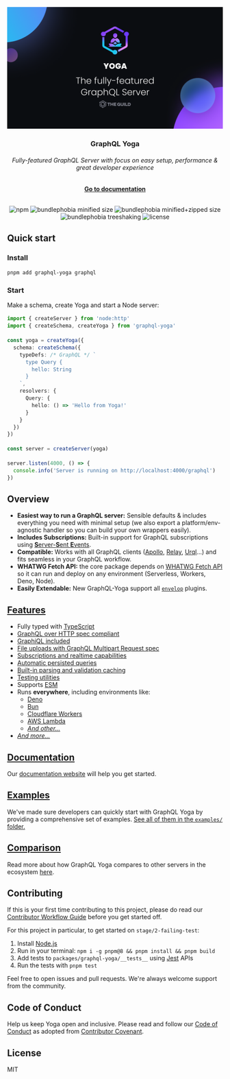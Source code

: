 <div align="center"><img src="/website/public/cover.png" width="720" /></div>

<div align="center">
  <h3>GraphQL Yoga</h3>
  <h6>Fully-featured GraphQL Server with focus on easy setup, performance & great developer experience</h6>
  <a href="https://www.the-guild.dev/graphql/yoga-server/docs"><b>Go to documentation</b></a>
</div>

<br />

<div align="center">

![npm](https://badgen.net/npm/v/graphql-yoga)
![bundlephobia minified size](https://badgen.net/bundlephobia/min/graphql-yoga)
![bundlephobia minified+zipped size](https://badgen.net/bundlephobia/minzip/graphql-yoga)
![bundlephobia treeshaking](https://badgen.net/bundlephobia/tree-shaking/graphql-yoga)
![license](https://badgen.net/github/license/dotansimha/graphql-yoga)

</div>

## Quick start

### Install

```sh
pnpm add graphql-yoga graphql
```

### Start

Make a schema, create Yoga and start a Node server:

```ts
import { createServer } from 'node:http'
import { createSchema, createYoga } from 'graphql-yoga'

const yoga = createYoga({
  schema: createSchema({
    typeDefs: /* GraphQL */ `
      type Query {
        hello: String
      }
    `,
    resolvers: {
      Query: {
        hello: () => 'Hello from Yoga!'
      }
    }
  })
})

const server = createServer(yoga)

server.listen(4000, () => {
  console.info('Server is running on http://localhost:4000/graphql')
})
```

## Overview

- **Easiest way to run a GraphQL server:** Sensible defaults & includes everything you need with
  minimal setup (we also export a platform/env-agnostic handler so you can build your own wrappers
  easily).
- **Includes Subscriptions:** Built-in support for GraphQL subscriptions using
  [**S**erver-**S**ent **E**vents](https://developer.mozilla.org/en-US/docs/Web/API/Server-sent_events/Using_server-sent_events).
- **Compatible:** Works with all GraphQL clients
  ([Apollo](https://www.apollographql.com/docs/react/), [Relay](https://relay.dev/),
  [Urql](https://formidable.com/open-source/urql/)...) and fits seamless in your GraphQL workflow.
- **WHATWG Fetch API:** the core package depends on
  [WHATWG Fetch API](https://fetch.spec.whatwg.org/) so it can run and deploy on any environment
  (Serverless, Workers, Deno, Node).
- **Easily Extendable:** New GraphQL-Yoga support all [`envelop`](https://www.envelop.dev) plugins.

## [Features](https://www.the-guild.dev/graphql/yoga-server/docs)

- Fully typed with [TypeScript](https://www.typescriptlang.org)
- [GraphQL over HTTP spec compliant](https://github.com/enisdenjo/graphql-http/tree/master/implementations/graphql-yoga)
- [GraphiQL included](https://www.the-guild.dev/graphql/yoga-server/docs/features/graphiql)
- [File uploads with GraphQL Multipart Request spec](https://www.the-guild.dev/graphql/yoga-server/docs/features/file-uploads)
- [Subscriptions and realtime capabilities](https://www.the-guild.dev/graphql/yoga-server/docs/features/subscriptions)
- [Automatic persisted queries](https://www.the-guild.dev/graphql/yoga-server/docs/features/automatic-persisted-queries)
- [Built-in parsing and validation caching](https://www.the-guild.dev/graphql/yoga-server/docs/features/parsing-and-validation-caching)
- [Testing utilities](https://www.the-guild.dev/graphql/yoga-server/docs/features/testing)
- Supports [ESM](https://developer.mozilla.org/en-US/docs/Web/JavaScript/Guide/Modules)
- Runs **everywhere**, including environments like:
  - [Deno](https://www.the-guild.dev/graphql/yoga-server/docs/integrations/integration-with-deno)
  - [Bun](https://www.the-guild.dev/graphql/yoga-server/docs/integrations/integration-with-bun)
  - [Cloudflare Workers](https://www.the-guild.dev/graphql/yoga-server/docs/integrations/integration-with-cloudflare-workers)
  - [AWS Lambda](https://www.the-guild.dev/graphql/yoga-server/docs/integrations/integration-with-aws-lambda)
  - [_And other..._](https://www.the-guild.dev/graphql/yoga-server/docs/integrations/z-other-environments)
- [_And more..._](https://www.the-guild.dev/graphql/yoga-server/docs)

## [Documentation](https://www.the-guild.dev/graphql/yoga-server/docs)

Our [documentation website](https://www.the-guild.dev/graphql/yoga-server/docs) will help you get
started.

## [Examples](https://github.com/dotansimha/graphql-yoga/tree/main/examples)

We've made sure developers can quickly start with GraphQL Yoga by providing a comprehensive set of
examples.
[See all of them in the `examples/` folder.](https://github.com/dotansimha/graphql-yoga/tree/main/examples)

## [Comparison](https://www.the-guild.dev/graphql/yoga-server/docs/comparison)

Read more about how GraphQL Yoga compares to other servers in the ecosystem
[here](https://www.the-guild.dev/graphql/yoga-server/docs/comparison).

## Contributing

If this is your first time contributing to this project, please do read our
[Contributor Workflow Guide](https://github.com/the-guild-org/Stack/blob/master/CONTRIBUTING.md)
before you get started off.

For this project in particular, to get started on `stage/2-failing-test`:

1. Install [Node.js](https://nodejs.org/)
2. Run in your terminal: `npm i -g pnpm@8 && pnpm install && pnpm build`
3. Add tests to `packages/graphql-yoga/__tests__` using [Jest](https://jestjs.io/docs/api) APIs
4. Run the tests with `pnpm test`

Feel free to open issues and pull requests. We're always welcome support from the community.

## Code of Conduct

Help us keep Yoga open and inclusive. Please read and follow our
[Code of Conduct](https://github.com/the-guild-org/Stack/blob/master/CODE_OF_CONDUCT.md) as adopted
from [Contributor Covenant](https://www.contributor-covenant.org/).

## License

MIT
